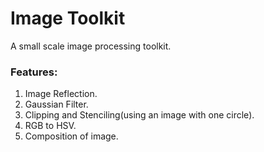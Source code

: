# Image Toolkit
A small scale image processing toolkit.<br>

### Features:<br>
1. Image Reflection.<br>
2. Gaussian Filter.<br>
3. Clipping and Stenciling(using an image with one circle).<br>
4. RGB to HSV.<br>
5. Composition of image.<br> 